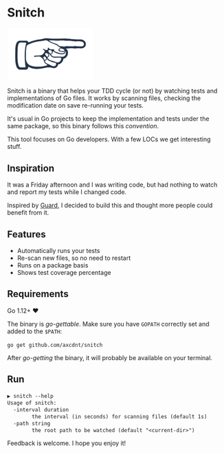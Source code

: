 # Snitch

<img src="https://github.com/axcdnt/snitch/blob/master/logo.png" width="200">

Snitch is a binary that helps your TDD cycle (or not) by watching tests and implementations of Go files.
It works by scanning files, checking the modification date on save re-running your tests.

It's usual in Go projects to keep the implementation and tests under the same package, so this binary follows this _convention_.

This tool focuses on Go developers. With a few LOCs we get interesting stuff.

## Inspiration

It was a Friday afternoon and I was writing code, but had nothing to watch and report my tests while I changed code.

Inspired by [Guard](https://github.com/guard/guard), I decided to build this and thought more people could benefit from it.

## Features

- Automatically runs your tests
- Re-scan new files, so no need to restart
- Runs on a package basis
- Shows test coverage percentage

## Requirements

Go 1.12+ :heart:

The binary is _go-gettable_. Make sure you have `GOPATH` correctly set and added to the `$PATH`:

`go get github.com/axcdnt/snitch`

After _go-getting_ the binary, it will probably be available on your terminal.

## Run

```
▶ snitch --help
Usage of snitch:
  -interval duration
    	the interval (in seconds) for scanning files (default 1s)
  -path string
    	the root path to be watched (default "<current-dir>")
```

Feedback is welcome. I hope you enjoy it!
